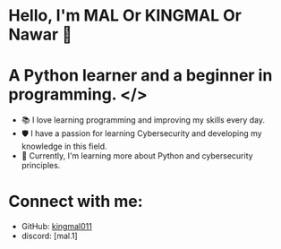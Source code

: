 # Hello, I'm MAL Or KINGMAL Or Nawar 👋

# A Python learner and a beginner in programming. </>

- 📚 I love learning programming and improving my skills every day.
- 🛡️ I have a passion for learning Cybersecurity and developing my knowledge in this field.
- 🌱 Currently, I'm learning more about Python and cybersecurity principles.

# Connect with me:
  - GitHub: [kingmal011](https://github.com/kingmal011)
  - discord: [mal.1]



  
